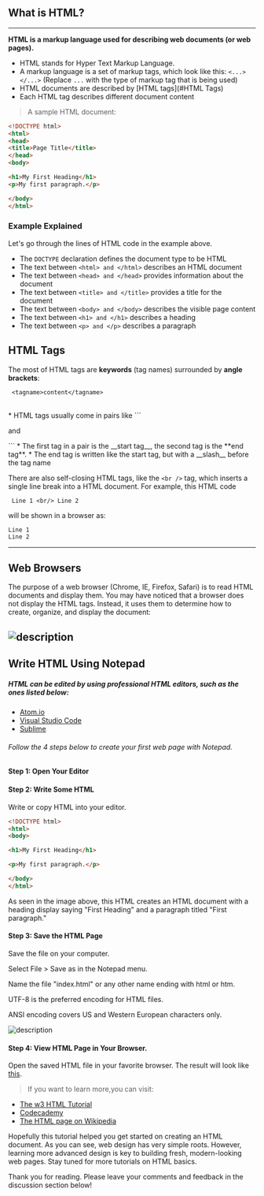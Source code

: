 ## What is HTML?
---
**HTML is a markup language used for describing web documents (or web pages).**

* HTML stands for Hyper Text Markup Language.
* A markup language is a set of markup tags, which look like this: `<...> </...>` (Replace `...` with the type of markup tag that is being used)
* HTML documents are described by [HTML tags](#HTML Tags)
* Each HTML tag describes different document content


>A sample HTML document:

```html
<!DOCTYPE html>
<html>
<head>
<title>Page Title</title>
</head>
<body>

<h1>My First Heading</h1>
<p>My first paragraph.</p>

</body>
</html>
```
### Example Explained

Let's go through the lines of HTML code in the example above.

- The ```DOCTYPE``` declaration defines the document type to be HTML
- The text between ```<html> and </html>``` describes an HTML document
- The text between ```<head> and </head>``` provides information about the document
- The text between ```<title> and </title>``` provides a title for the document
- The text between ```<body> and </body>``` describes the visible page content
- The text between ```<h1> and </h1>``` describes a heading
- The text between ```<p> and </p>``` describes a paragraph

## HTML Tags
The most of HTML tags are __keywords__ (tag names) surrounded by __angle brackets__:

     <tagname>content</tagname>
<br>
* HTML tags usually come in pairs like ```<p> and </p>```
* The first tag in a pair is the __start tag__, the second tag is the **end tag**.
* The end tag is written like the start tag, but with a __slash__ before the tag name

There are also self-closing HTML tags, like the `<br />` tag, which inserts a single line break into a HTML document. For example, this HTML code

     Line 1 <br/> Line 2

will be shown in a browser as:

    Line 1
    Line 2
---

## Web Browsers
The purpose of a web browser (Chrome, IE, Firefox, Safari) is to read HTML documents and display them. You may have noticed that a browser does not display the HTML tags. Instead, it uses them to determine how to create, organize, and display the document:


![description](https://raw.githubusercontent.com/pluralsight/guides/master/images/6c0aa61f-583a-495a-b182-bfa0c825f210.png)
---
## Write HTML Using Notepad
##### HTML can be edited by using professional HTML editors, such as the ones listed below:

* [Atom.io](https://atom.io/)
* [Visual Studio Code](https://code.visualstudio.com/b?utm_expid=101350005-21.ckupCbvGQMiML5eJsxWmxw.1&utm_referrer=https%3A%2F%2Fcode.visualstudio.com%2Fb)
* [Sublime](https://www.sublimetext.com/)

###### Follow the 4 steps below to create your first web page with Notepad.

#### **Step 1: Open Your Editor**

#### **Step 2: Write Some HTML**

Write or copy HTML into your editor.

```html
<!DOCTYPE html>
<html>
<body>

<h1>My First Heading</h1>

<p>My first paragraph.</p>

</body>
</html>
```
As seen in the image above, this HTML creates an HTML document with a heading display saying "First Heading" and a paragraph titled "First paragraph."

#### **Step 3: Save the HTML Page**

  Save the file on your computer.

  Select File > Save as in the Notepad menu.

  Name the file "index.html" or any other name ending with html or htm.

  UTF-8 is the preferred encoding for HTML files.

  ANSI encoding covers US and Western European characters only. 
  
  
![description](https://raw.githubusercontent.com/pluralsight/guides/master/images/37c002d3-9acf-4d11-b1b5-c733799f748c.png)

#### **Step 4: View HTML Page in Your Browser.**

Open the saved HTML file in your favorite browser. The result will look like [this](https://raw.githubusercontent.com/pluralsight/guides/master/images/6c0aa61f-583a-495a-b182-bfa0c825f210.png).


> If you want to learn more,you can visit:
* [The w3 HTML Tutorial](http://www.w3schools.com/html/default.asp)
* [Codecademy](https://www.codecademy.com/courses/web-beginner-en-HZA3b/0/1)
* [The HTML page on Wikipedia](https://en.wikipedia.org/wiki/HTML)

Hopefully this tutorial helped you get started on creating an HTML document. As you can see, web design has very simple roots. However, learning more advanced design is key to building fresh, modern-looking web pages. Stay tuned for more tutorials on HTML basics.

Thank you for reading. Please leave your comments and feedback in the discussion section below!
